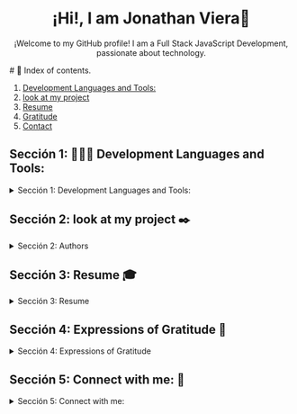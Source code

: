 <h1 align="center">¡Hi!, I am Jonathan Viera👋</h1>
<p align="center">
  ¡Welcome to my GitHub profile! I am a Full Stack JavaScript Development, passionate about technology.
</p>  
 # 📌 Index of contents.

1. [ Development Languages and Tools: ](#tools)
2. [look at my project](#Authors)
3. [Resume](#Resume)
4. [Gratitude](#Gratitude)
5. [Contact](#Contact)


## Sección 1: 👨🏽‍💻 Development Languages and Tools:  <a name="tools"></a>

<details>
  <summary>Sección 1:  Development Languages and Tools: </summary>  
    <div> 
        <img width="70px" 
        height="70px" 
        style="margin: 10px"
        src="./assets/img/0_insignia_introduction-to-cybersecurity.png"> &nbsp; 
        <img width="70px" 
        height="70px" 
        style="margin: 10px"
        src="./assets/img/0_insignia_networking-basics.png"> &nbsp; 
        <img width="70px" 
        height="70px" 
        style="margin: 10px"
        src="./assets/img/0_insignia-ciberseguridad-de-google.png"> &nbsp; 
        <img width="70px" 
        height="70px" 
        style="margin: 10px"
        src="./assets/img/0_insignia_google-ai-essentials.png"> &nbsp;           
        <img width="70px" 
        height="70px" 
        style="margin: 10px"
        src="./assets/img/0_insignia_google_cloud.png"> &nbsp;           
        <img width="70px" 
        height="70px" 
        style="margin: 10px"
        src="./assets/img/html.svg"> &nbsp;
        <img width="70px" 
        height="70px" 
        style="margin: 10px"
        src="./assets/img/css.svg"> &nbsp;
        <img width="70px" 
        height="70px" 
        style="margin: 10px"
        src="./assets/img/javascript.svg"> &nbsp; &nbsp;       
        <img width="70px" 
        height="70px" 
        style="margin: 10px"
        src="./assets/img/python.svg"> &nbsp; &nbsp;
         <img width="70px" 
        height="70px" 
        style="margin: 10px"
        src="./assets/img/react.svg"> &nbsp; &nbsp;
        <img width="70px" 
        height="70px" 
        style="margin: 10px"
        src="./assets/img/PHP.png"> &nbsp; &nbsp;
        <img width="70px" 
        height="70px" 
        style="margin: 10px"
        src="./assets/img/composer.svg"> &nbsp; &nbsp;
        <img width="70px" 
        height="70px" 
        style="margin: 10px"
        src="./assets/img/laravel-3.svg"> &nbsp; &nbsp;
        <img width="70px" 
        height="70px" 
        style="margin: 10px"
        src="./assets/img/markdown.svg"> &nbsp; &nbsp;
        <img width="70px" 
        height="70px" 
        style="margin: 10px"
        src="./assets/img/phaser.png"> &nbsp; &nbsp;
        <img width="70px" 
        height="70px" 
        style="margin: 10px"
        src="./assets/img/scratch-logo.svg"> &nbsp; 
        <img width="70px" 
        height="70px" 
        style="margin: 10px"
        src="./assets/img/visual-studio-code-1.svg"> &nbsp;
         <img width="70px" 
        height="70px" 
        style="margin: 10px"
        src="./assets/img/brackets-1.svg"> &nbsp; &nbsp;
        <img width="70px" 
        height="70px" 
        style="margin: 10px"
        src="./assets/img/phoenix-logo.svg"> &nbsp; &nbsp;       
        <img width="70px" 
        height="70px" 
        style="margin: 10px"
        src="./assets/img/icons8-spyder-ide-5.svg"> &nbsp; &nbsp;                 
        <img width="70px" 
        height="70px" 
        style="margin: 10px"
        src="./assets/img/google-fonts-2021-2.svg"> &nbsp; &nbsp; 
        <img width="70px" 
        height="70px" 
        style="margin: 10px"
        src="./assets/img/fontawesome-1.svg"> &nbsp; &nbsp; 
        <img width="70px" 
        height="70px" 
        style="margin: 10px"
        src="./assets/img/bootstrap-5-1.svg"> &nbsp; &nbsp;
        <img width="70px" 
        height="70px" 
        style="margin: 10px"
        src="./assets/img/jquery-1.svg"> &nbsp; &nbsp; 
        <img width="70px" 
        height="70px" 
        style="margin: 10px"
        src="./assets/img/draw-io.svg"> &nbsp; &nbsp;
        <img width="70px" 
        height="70px" 
        style="margin: 10px"
        src="./assets/img/toptal-logo-wordmark.svg"> &nbsp; &nbsp;
        <img width="70px" 
        height="70px" 
        style="margin: 10px"
        src="./assets/img/canva-1.svg"> &nbsp;   
        <img width="70px" 
        height="70px" 
        style="margin: 10px"
        src="./assets/img/chatgpt-1.svg"> &nbsp;  
        <img width="70px" 
        height="70px" 
        style="margin: 10px"
        src="./assets/img/git.svg"> &nbsp;       
        <img width="70px" 
        height="70px" 
        style="margin: 10px"
        src="./assets/img/node.svg"> &nbsp;         
        <img width="70px" 
        height="70px" 
        style="margin: 10px"
        src="./assets/img/npm-square-red-1.svg"> &nbsp;                 
        <img width="70px" 
        height="70px" 
        style="margin: 10px"
        src="./assets/img/jwtio-json-web-token.svg"> &nbsp; 
        <img width="70px" 
        height="70px" 
        style="margin: 10px"
        src="./assets/img/postgresql.svg"> &nbsp; &nbsp;  
        <img width="70px" 
        height="70px" 
        style="margin: 10px"
        src="./assets/img/dbeaver-head.png"> &nbsp; &nbsp;
        <img width="70px" 
        height="70px" 
        style="margin: 10px"
        src="./assets/img/mariadb.svg"> &nbsp; &nbsp;    
        <img width="70px" 
        height="70px" 
        style="margin: 10px"
        src="./assets/img/github-icon-1.svg"> &nbsp; 
        <img width="70px" 
        height="70px" 
        style="margin: 10px"
        src="./assets/img/neon.svg"> &nbsp; 
        <img width="70px" 
        height="70px" 
        style="margin: 10px"
        src="./assets/img/xampp.svg"> &nbsp; &nbsp;
        <img width="70px" 
        height="70px" 
        style="margin: 10px"
        src="./assets/img/apache-13.svg"> &nbsp; &nbsp;
        <img width="70px" 
        height="70px" 
        style="margin: 10px"
        src="./assets/img/office-2.svg"> &nbsp;
        <img width="70px" 
        height="70px" 
        style="margin: 10px"
        src="./assets/img/logo-google-workspace.svg"> &nbsp; 
        <img width="70px" 
        height="70px" 
        style="margin: 10px"
        src="./assets/img/microsoft-windows-11.svg"> &nbsp; 
        <img width="70px" 
        height="70px" 
        style="margin: 10px"
        src="./assets/img/kali-1.svg"> &nbsp; &nbsp;              
        <img width="70px" 
        height="70px" 
        style="margin: 10px"
        src="./assets/img/wireshark-fin@2x.png"> &nbsp; &nbsp;              
        <img width="70px" 
        height="70px" 
        style="margin: 10px"
        src="./assets/img/tcpdump.png"> &nbsp; &nbsp;              
        <img width="70px" 
        height="70px" 
        style="margin: 10px"
        src="./assets/img/Logo-Suricata-vert-whitetype-R.png"> &nbsp; &nbsp;              
        <img width="70px" 
        height="70px" 
        style="margin: 10px"
        src="./assets/img/splunk-logo-dark.svg"> &nbsp; &nbsp;              
        <img width="70px" 
        height="70px" 
        style="margin: 10px"
        src="./assets/img/chronicle_secops_dark_logo.svg"> &nbsp; &nbsp;                       
        <img width="70px" 
        height="70px" 
        style="margin: 10px"
        src="./assets/img/icons8-power-bi-2021.svg"> &nbsp; &nbsp;                       
    </div>
</details>

## Sección 2: look at my project ✒️ <a name="Authors"></a>

<details>
  <summary>Sección 2: Authors</summary> 
  
  - **Jonathan Viera L** - _Initial work_ - 🚀[look at my FullStack project in GitHub](https://github.com/jviera100/m8d35Hotel)
  - **Jonathan Viera L** - _Initial work_ - 🚀[look at my FullStack project in Render](https://m8d35hotel.onrender.com)
  - **Jonathan Viera L** - _Initial work_ - 🚀[look at my database proyect in GitHub](https://github.com/jviera100/desafio-evaluado-17-base-de-datos-relacionales): Sql Challenge in Powershell Terminal and pdAdmin Postgre.
  - **Jonathan Viera L** - _Initial work_ - 🚀[look at my javaScript proyect in GitHub](https://github.com/jviera100/desafio-evaluado-16-prueba-programacion-avanzada-en-javascript): Final test integrating all learned content: HTML, CSS, Bootstrap, jQuery, JavaScript, APIs, AJAX, JSON, Canvas, videos, promises, dynamic tables, error handling, self-executing functions, callbacks, modules. Project includes registration table, modal window, PDF view, animations, form search, carousel, tooltips, social links.

⌨️ with ❤️ by [Jonathan Viera L, See my profile on GitHub](https://github.com/jviera100) 😊 

</details>


## Sección 3: Resume  🎓 <a name="Resume"></a>

<details>
  <summary>Sección 3: Resume </summary>  
    Studies and Certifications

      [Audit](Enlace al Título o Institución): Title Accountant Auditor Duoc Uc

      [General accountant mention tax legislation](Enlace al Título o Institución): Title General Accountant with mention in tax legislation Duoc Uc

      [Professional Driver](Enlace a la Certificación): A3 license.

      [Development Full Stack JavaScript](Enlace a la Certificación).

      [Basic English](Enlace a la Certificación): studying with total immersion in different applications and conversation groups.

      [Google AI Fundamentals](Enlace a la Certificación): Certification from Google.

      [Google Cybersecurity 2024](Enlace a la Certificación): Certification from Google.
  
</details>

## Sección 4: Expressions of Gratitude 🎁 <a name="Gratitude"></a>

<details>
  <summary>Sección 4: Expressions of Gratitude </summary>  

  I am grateful for the teaching of [Talento Digital para Chile](https://talentodigitalparachile.cl/), [Academia Desafio Latam](https://desafiolatam.com/), [freeCodeCamp](https://freecodecamp.org/) y [Coursera](https://coursera.org/). If you found any value in this project or want to contribute, here's what you can do:
    - Share this project with others
    - Invite me a tea ☕
    - Show your appreciation by saying thank you.
</details>

## Sección 5: Connect with me: 📧 <a name="Contact"></a>

<details>
  <summary>Sección 5: Connect with me: </summary>  
    
  <div align="center">
  <h4 >Connect with me:</h4>
  <p >
  <a href="https://linkedin.com/in/jonathan-viera-46326567/" target="blank"><img  align="center" src="https://www.vectorlogo.zone/logos/linkedin/linkedin-icon.svg" alt="link" height="40" width="40" /></a>
  <a href="https://fb.com/jonathan.a.viera" target="blank"><img  align="center" src="https://www.vectorlogo.zone/logos/facebook/facebook-official.svg" alt="jona" height="40" width="40" /></a>
  <a href="mailto:jony.alejandro.viera@gmail.com" target="blank"><img  align="center" src="https://www.vectorlogo.zone/logos/gmail/gmail-icon.svg" alt="mail" height="40" width="40" /></a>
  <a href="wa.me/56937670141" target="blank"><img  align="center" src="https://www.vectorlogo.zone/logos/whatsapp/whatsapp-icon.svg" alt="whatsapp" height="40" width="40" /></a>
  
  </p>
  </div>
</details>










